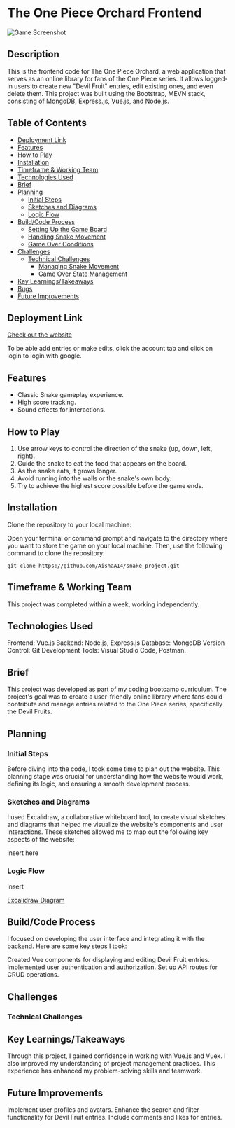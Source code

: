 # The One Piece Orchard Frontend
![Game Screenshot](snake.png)


## Description

This is the frontend code for The One Piece Orchard, a web application that serves as an online library for fans of the One Piece series. It allows logged-in users to create new "Devil Fruit" entries, edit existing ones, and even delete them. This project was built using the Bootstrap, MEVN stack, consisting of MongoDB, Express.js, Vue.js, and Node.js.

## Table of Contents

- [Deployment Link](#deployment-link)
- [Features](#features)
- [How to Play](#how-to-play)
- [Installation](#installation)
- [Timeframe & Working Team](#timeframe--working-team)
- [Technologies Used](#technologies-used)
- [Brief](#brief)
- [Planning](#planning)
  - [Initial Steps](#initial-steps)
  - [Sketches and Diagrams](#sketches-and-diagrams)
  - [Logic Flow](#logic-flow)
- [Build/Code Process](#buildcode-process)
  - [Setting Up the Game Board](#setting-up-the-game-board)
  - [Handling Snake Movement](#handling-snake-movement)
  - [Game Over Conditions](#game-over-conditions)
- [Challenges](#challenges)
  - [Technical Challenges](#technical-challenges)
    - [Managing Snake Movement](#1-managing-snake-movement)
    - [Game Over State Management](#2-game-over-state-management)
- [Key Learnings/Takeaways](#key-learningstakeaways)
- [Bugs](#bugs)
- [Future Improvements](#future-improvements)



## Deployment Link

[Check out the website](https://the-one-piece-orchard.netlify.app/fruits)

To be able add entries or make edits, click the account tab and click on login to login with google.

## Features

- Classic Snake gameplay experience.
- High score tracking.
- Sound effects for interactions.

## How to Play

1. Use arrow keys to control the direction of the snake (up, down, left, right).
2. Guide the snake to eat the food that appears on the board.
3. As the snake eats, it grows longer.
4. Avoid running into the walls or the snake's own body.
5. Try to achieve the highest score possible before the game ends.

## Installation

Clone the repository to your local machine:

Open your terminal or command prompt and navigate to the directory where you want to store the game on your local machine. 
Then, use the following command to clone the repository: 

```
git clone https://github.com/AishaA14/snake_project.git
```
## Timeframe & Working Team

This project was completed within a week, working independently. 

## Technologies Used

Frontend: Vue.js
Backend: Node.js, Express.js
Database: MongoDB
Version Control: Git
Development Tools: Visual Studio Code, Postman.

## Brief

This project was developed as part of my coding bootcamp curriculum. The project's goal was to create a user-friendly online library where fans could contribute and manage entries related to the One Piece series, specifically the Devil Fruits.

## Planning

### Initial Steps

Before diving into the code, I took some time to plan out the website. This planning stage was crucial for understanding how the website would work, defining its logic, and ensuring a smooth development process.

### Sketches and Diagrams

I used Excalidraw, a collaborative whiteboard tool, to create visual sketches and diagrams that helped me visualize the website's components and user interactions. These sketches allowed me to map out the following key aspects of the website:

insert here

### Logic Flow

insert

[Excalidraw Diagram](excalidraw.png)

## Build/Code Process

I focused on developing the user interface and integrating it with the backend. Here are some key steps I took:

Created Vue components for displaying and editing Devil Fruit entries.
Implemented user authentication and authorization.
Set up API routes for CRUD operations.

## Challenges

### Technical Challenges

## Key Learnings/Takeaways

Through this project, I gained confidence in working with Vue.js and Vuex. I also improved my understanding of project management practices. This experience has enhanced my problem-solving skills and teamwork.

## Future Improvements

Implement user profiles and avatars.
Enhance the search and filter functionality for Devil Fruit entries.
Include comments and likes for entries.











